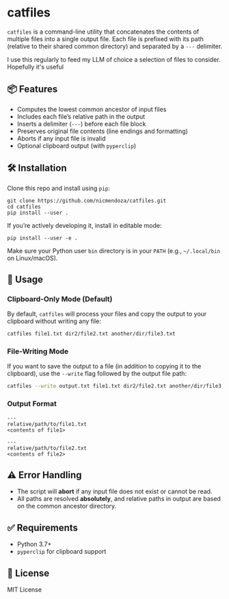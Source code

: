 # catfiles

`catfiles` is a command-line utility that concatenates the contents of multiple files into a single output file. Each file is prefixed with its path (relative to their shared common directory) and separated by a `---` delimiter.

I use this regularly to feed my LLM of choice a selection of files to consider. Hopefully it's useful


## 📦 Features

- Computes the lowest common ancestor of input files
- Includes each file’s relative path in the output
- Inserts a delimiter (`---`) before each file block
- Preserves original file contents (line endings and formatting)
- Aborts if any input file is invalid
- Optional clipboard output (with `pyperclip`)


## 🛠️ Installation

Clone this repo and install using `pip`:

```
git clone https://github.com/nicmendoza/catfiles.git
cd catfiles
pip install --user .
```

If you’re actively developing it, install in editable mode:

```
pip install --user -e .
```

Make sure your Python user `bin` directory is in your `PATH` (e.g., `~/.local/bin` on Linux/macOS).


## 🚀 Usage

### Clipboard-Only Mode (Default)

By default, `catfiles` will process your files and copy the output to your clipboard without writing any file:

```bash
catfiles file1.txt dir2/file2.txt another/dir/file3.txt
```

### File-Writing Mode

If you want to save the output to a file (in addition to copying it to the clipboard), use the `--write` flag followed by the output file path:

```bash
catfiles --write output.txt file1.txt dir2/file2.txt another/dir/file3.txt

```

### Output Format

```
---
relative/path/to/file1.txt
<contents of file1>

---
relative/path/to/file2.txt
<contents of file2>
```


## ⚠️ Error Handling

- The script will **abort** if any input file does not exist or cannot be read.  
- All paths are resolved **absolutely**, and relative paths in output are based on the common ancestor directory.  


## ✅ Requirements

- Python 3.7+  
- `pyperclip` for clipboard support  


## 📄 License

MIT License